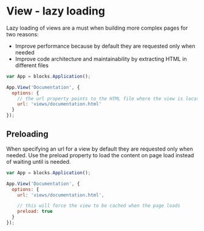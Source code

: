 # View - lazy loading

Lazy loading of views are a must when building more complex pages for two reasons:
 * Improve performance because by default they are requested only when needed
 * Improve code architecture and maintainability by extracting HTML in different files

```javascript
var App = blocks.Application();

App.View('Documentation', {
  options: {
    // the url property points to the HTML file where the view is located
    url: 'views/documentation.html'
  }
});
```

## Preloading

When specifying an url for a view by default they are requested only when needed.
Use the preload property to load the content on page load instead of waiting until is needed.

```javascript
var App = blocks.Application();

App.View('Documentation', {
  options: {
    url: 'views/documentation.html',

    // this will force the view to be cached when the page loads
    preload: true
  }
});
```
